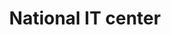 <html>
<main>
<body>
<body style=background-color:"khaki;">
  <center><h1><p style="color=red">National IT center</p></h1></center>
</body>
</main>
</html>
